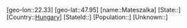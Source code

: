 ﻿---
location: [47.95,22.33]
type: City
tags:
- geo/City


SpocWebEntityId: 32345
isDeleted: false
confidential: public

---
[geo-lon::22.33]
[geo-lat::47.95]
[name::Mateszalka]
[State::]
[Country::[Hungary](geo/Continent/Europe/Hungary.md)]
[StateId::]
[Population::]
[Unknown::]

